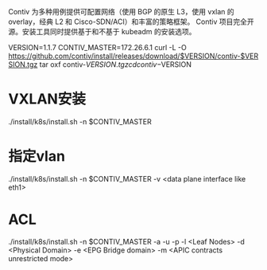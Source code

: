 Contiv 为多种用例提供可配置网络（使用 BGP 的原生 L3，使用 vxlan 的 overlay，经典 L2 和 Cisco-SDN/ACI）和丰富的策略框架。
Contiv 项目完全开源。安装工具同时提供基于和不基于 kubeadm 的安装选项。


VERSION=1.1.7
CONTIV_MASTER=172.26.6.1
curl -L -O https://github.com/contiv/install/releases/download/$VERSION/contiv-$VERSION.tgz
tar oxf contiv-$VERSION.tgz
cd contiv-$VERSION

# VXLAN安装
./install/k8s/install.sh -n $CONTIV_MASTER

# 指定vlan
./install/k8s/install.sh -n $CONTIV_MASTER -v \<data plane interface like eth1\>


# ACL
./install/k8s/install.sh -n $CONTIV_MASTER -a <APIC URL> -u <APIC User> -p <APIC Password> -l 
\<Leaf Nodes\> -d \<Physical Domain> -e \<EPG Bridge domain> -m \<APIC contracts unrestricted mode> 